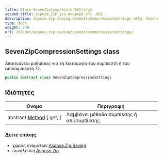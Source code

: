 ```yaml
---
title: Class SevenZipCompressionSettings
second_title: Aspose.ZIP για Αναφορά API .NET
description: Aspose.Zip.Saving.SevenZipCompressionSettings τάξη. Απαιτούνται ρυθμίσεις για τη λειτουργία του συμπιεστή ή του αποσυμπιεστή 7z.
type: docs
weight: 540
url: /el/net/aspose.zip.saving/sevenzipcompressionsettings/
---
```

## SevenZipCompressionSettings class

Απαιτούνται ρυθμίσεις για τη λειτουργία του συμπιεστή ή του αποσυμπιεστή 7z.

```csharp
public abstract class SevenZipCompressionSettings
```

## Ιδιότητες

| Ονομα | Περιγραφή |
| --- | --- |
| abstract [Method](../../aspose.zip.saving/sevenzipcompressionsettings/method/) { get; } | Λαμβάνει μέθοδο συμπίεσης ή αποσυμπίεσης. |

### Δείτε επίσης

* χώρος ονομάτων [Aspose.Zip.Saving](../../aspose.zip.saving/)
* συνέλευση [Aspose.Zip](../../)


